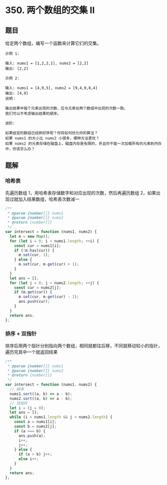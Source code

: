# 350. 两个数组的交集 II

## 题目

给定两个数组，编写一个函数来计算它们的交集。

```
示例 1:

输入: nums1 = [1,2,2,1], nums2 = [2,2]
输出: [2,2]

示例 2:

输入: nums1 = [4,9,5], nums2 = [9,4,9,8,4]
输出: [4,9]
说明：

输出结果中每个元素出现的次数，应与元素在两个数组中出现的次数一致。
我们可以不考虑输出结果的顺序。

进阶:

如果给定的数组已经排好序呢？你将如何优化你的算法？
如果 nums1 的大小比 nums2 小很多，哪种方法更优？
如果 nums2 的元素存储在磁盘上，磁盘内存是有限的，并且你不能一次加载所有的元素到内存中，你该怎么办？
```

## 题解

### 哈希表

先遍历数组 1，用哈希表存储数字和对应出现的次数，然后再遍历数组 2，如果出现过就加入结果数组，哈希表次数减一

```JavaScript
/**
 * @param {number[]} nums1
 * @param {number[]} nums2
 * @return {number[]}
 */
var intersect = function (nums1, nums2) {
  let m = new Map();
  for (let i = 0; i < nums1.length; ++i) {
    const cur = nums1[i];
    if (!m.has(cur)) {
      m.set(cur, 1);
    } else {
      m.set(cur, m.get(cur) + 1);
    }
  }
  let ans = [];
  for (let j = 0; j < nums2.length; ++j) {
    const cur = nums2[j];
    if (m.get(cur)) {
      m.set(cur, m.get(cur) - 1);
      ans.push(cur);
    }
  }
  return ans;
};

```

### 排序 + 双指针

排序后用两个指针分别指向两个数组，相同就都往后移，不同就移动较小的指针，遍历完其中一个就返回结果

```JavaScript
/**
 * @param {number[]} nums1
 * @param {number[]} nums2
 * @return {number[]}
 */
var intersect = function (nums1, nums2) {
  // 排序
  nums1.sort((a, b) => a - b);
  nums2.sort((a, b) => a - b);
  // 双指针
  let i = (j = 0);
  let ans = [];
  while (i < nums1.length && j < nums2.length) {
    const a = nums1[i];
    const b = nums2[j];
    if (a === b) {
      ans.push(a);
      i++;
      j++;
    } else {
      if (a > b) j++;
      else i++;
    }
  }
  return ans;
};

```
